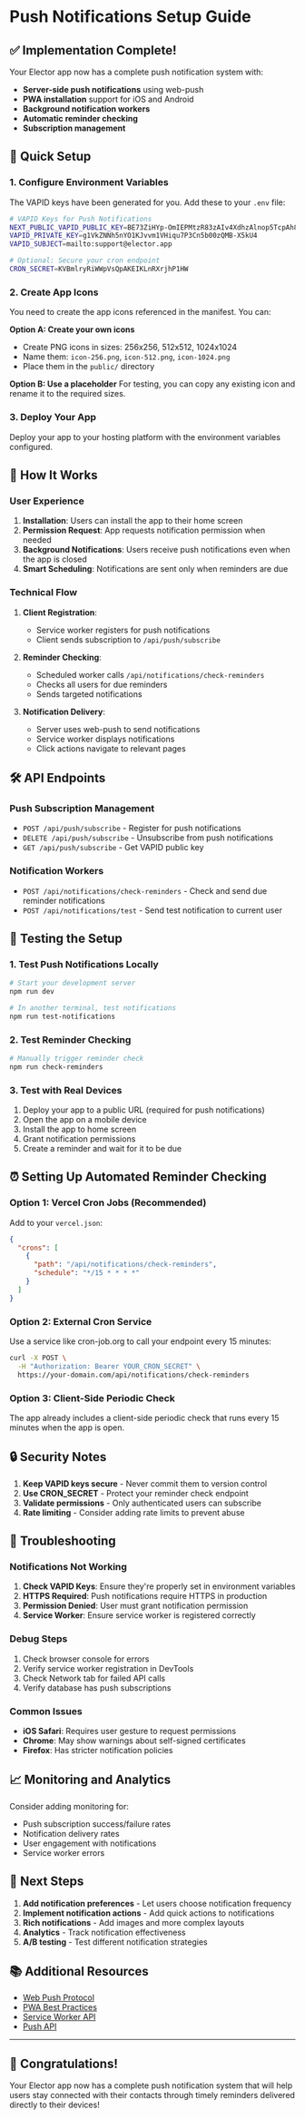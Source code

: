 # Push Notifications Setup Guide

## ✅ Implementation Complete!

Your Elector app now has a complete push notification system with:

- **Server-side push notifications** using web-push
- **PWA installation** support for iOS and Android
- **Background notification workers**
- **Automatic reminder checking**
- **Subscription management**

## 🚀 Quick Setup

### 1. Configure Environment Variables

The VAPID keys have been generated for you. Add these to your `.env` file:

```bash
# VAPID Keys for Push Notifications
NEXT_PUBLIC_VAPID_PUBLIC_KEY=BE73ZiHYp-OmIEPMtzR83zAIv4XdhzAlnop5TcpAh8GX7uk0Sc2KCmRSWG-2SZNXou4bsO8RScoxw-aFEV-vZdg
VAPID_PRIVATE_KEY=g1VkZNNh5nYO1KJvvm1VHiqu7P3Cn5b00zQMB-X5kU4
VAPID_SUBJECT=mailto:support@elector.app

# Optional: Secure your cron endpoint
CRON_SECRET=KVBmlryRiWWpVsQpAKEIKLnRXrjhP1HW
```

### 2. Create App Icons

You need to create the app icons referenced in the manifest. You can:

**Option A: Create your own icons**
- Create PNG icons in sizes: 256x256, 512x512, 1024x1024
- Name them: `icon-256.png`, `icon-512.png`, `icon-1024.png`
- Place them in the `public/` directory

**Option B: Use a placeholder**
For testing, you can copy any existing icon and rename it to the required sizes.

### 3. Deploy Your App

Deploy your app to your hosting platform with the environment variables configured.

## 📱 How It Works

### User Experience

1. **Installation**: Users can install the app to their home screen
2. **Permission Request**: App requests notification permission when needed
3. **Background Notifications**: Users receive push notifications even when the app is closed
4. **Smart Scheduling**: Notifications are sent only when reminders are due

### Technical Flow

1. **Client Registration**: 
   - Service worker registers for push notifications
   - Client sends subscription to `/api/push/subscribe`

2. **Reminder Checking**:
   - Scheduled worker calls `/api/notifications/check-reminders`
   - Checks all users for due reminders
   - Sends targeted notifications

3. **Notification Delivery**:
   - Server uses web-push to send notifications
   - Service worker displays notifications
   - Click actions navigate to relevant pages

## 🛠 API Endpoints

### Push Subscription Management

- `POST /api/push/subscribe` - Register for push notifications
- `DELETE /api/push/subscribe` - Unsubscribe from push notifications
- `GET /api/push/subscribe` - Get VAPID public key

### Notification Workers

- `POST /api/notifications/check-reminders` - Check and send due reminder notifications
- `POST /api/notifications/test` - Send test notification to current user

## 🔧 Testing the Setup

### 1. Test Push Notifications Locally

```bash
# Start your development server
npm run dev

# In another terminal, test notifications
npm run test-notifications
```

### 2. Test Reminder Checking

```bash
# Manually trigger reminder check
npm run check-reminders
```

### 3. Test with Real Devices

1. Deploy your app to a public URL (required for push notifications)
2. Open the app on a mobile device
3. Install the app to home screen
4. Grant notification permissions
5. Create a reminder and wait for it to be due

## ⏰ Setting Up Automated Reminder Checking

### Option 1: Vercel Cron Jobs (Recommended)

Add to your `vercel.json`:

```json
{
  "crons": [
    {
      "path": "/api/notifications/check-reminders",
      "schedule": "*/15 * * * *"
    }
  ]
}
```

### Option 2: External Cron Service

Use a service like cron-job.org to call your endpoint every 15 minutes:

```bash
curl -X POST \
  -H "Authorization: Bearer YOUR_CRON_SECRET" \
  https://your-domain.com/api/notifications/check-reminders
```

### Option 3: Client-Side Periodic Check

The app already includes a client-side periodic check that runs every 15 minutes when the app is open.

## 🔒 Security Notes

1. **Keep VAPID keys secure** - Never commit them to version control
2. **Use CRON_SECRET** - Protect your reminder check endpoint
3. **Validate permissions** - Only authenticated users can subscribe
4. **Rate limiting** - Consider adding rate limits to prevent abuse

## 🐛 Troubleshooting

### Notifications Not Working

1. **Check VAPID Keys**: Ensure they're properly set in environment variables
2. **HTTPS Required**: Push notifications require HTTPS in production
3. **Permission Denied**: User must grant notification permission
4. **Service Worker**: Ensure service worker is registered correctly

### Debug Steps

1. Check browser console for errors
2. Verify service worker registration in DevTools
3. Check Network tab for failed API calls
4. Verify database has push subscriptions

### Common Issues

- **iOS Safari**: Requires user gesture to request permissions
- **Chrome**: May show warnings about self-signed certificates
- **Firefox**: Has stricter notification policies

## 📈 Monitoring and Analytics

Consider adding monitoring for:

- Push subscription success/failure rates
- Notification delivery rates
- User engagement with notifications
- Service worker errors

## 🎯 Next Steps

1. **Add notification preferences** - Let users choose notification frequency
2. **Implement notification actions** - Add quick actions to notifications
3. **Rich notifications** - Add images and more complex layouts
4. **Analytics** - Track notification effectiveness
5. **A/B testing** - Test different notification strategies

## 📚 Additional Resources

- [Web Push Protocol](https://tools.ietf.org/html/rfc8030)
- [PWA Best Practices](https://web.dev/pwa/)
- [Service Worker API](https://developer.mozilla.org/en-US/docs/Web/API/Service_Worker_API)
- [Push API](https://developer.mozilla.org/en-US/docs/Web/API/Push_API)

---

## 🎉 Congratulations!

Your Elector app now has a complete push notification system that will help users stay connected with their contacts through timely reminders delivered directly to their devices! 